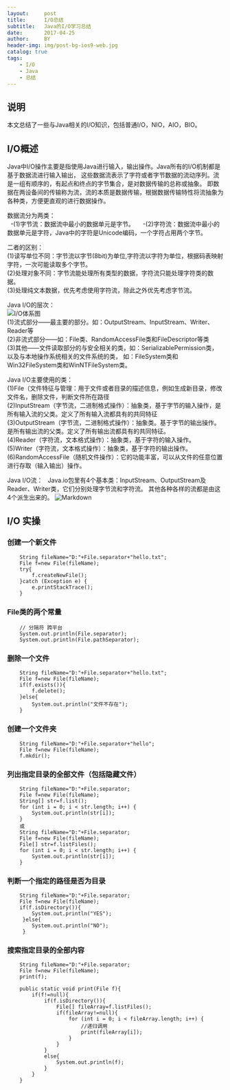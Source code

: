 ```yaml
---
layout:     post
title:      I/O总结
subtitle:   Java的I/O学习总结
date:       2017-04-25
author:     BY
header-img: img/post-bg-ios9-web.jpg
catalog: true
tags:
    - I/O
    - Java
    - 总结
---
```


## 说明
本文总结了一些与Java相关的I/O知识，包括普通I/O，NIO，AIO，BIO。

## I/O概述

Java中I/O操作主要是指使用Java进行输入，输出操作。Java所有的I/O机制都是基于数据流进行输入输出，
这些数据流表示了字符或者字节数据的流动序列。流是一组有顺序的，有起点和终点的字节集合，是对数据传输的总称或抽象。
即数据在两设备间的传输称为流，流的本质是数据传输，根据数据传输特性将流抽象为各种类，方便更直观的进行数据操作。

数据流分为两类：  
    -(1)字节流：数据流中最小的数据单元是字节。  
    -(2)字符流：数据流中最小的数据单元是字符，Java中的字符是Unicode编码，一个字符占用两个字节。
  
  
二者的区别：  
    (1)读写单位不同：字节流以字节(8bit)为单位,字符流以字符为单位，根据码表映射字符，一次可能读取多个字节。  
    (2)处理对象不同：字节流能处理所有类型的数据，字符流只能处理字符类的数据。  
    (3)处理纯文本数据，优先考虑使用字符流，除此之外优先考虑字节流。  
  
  
Java I/O的层次：  
![I/O体系图](http://i4.bvimg.com/643127/49ba5f5973972f34.png)  
    (1)流式部分——最主要的部分。如：OutputStream、InputStream、Writer、Reader等  
    (2)非流式部分——如：File类、RandomAccessFile类和FileDescriptor等类  
    (3)其他——文件读取部分的与安全相关的类，如：SerializablePermission类，以及与本地操作系统相关的文件系统的类，
    如：FileSystem类和Win32FileSystem类和WinNTFileSystem类。  
  
  
Java I/O主要使用的类：  
    (1)File（文件特征与管理：用于文件或者目录的描述信息，例如生成新目录，修改文件名，删除文件，判断文件所在路径  
    (2)InputStream（字节流，二进制格式操作）：抽象类，基于字节的输入操作，是所有输入流的父类。定义了所有输入流都具有的共同特征  
    (3)OutputStream（字节流，二进制格式操作）：抽象类。基于字节的输出操作。是所有输出流的父类。定义了所有输出流都具有的共同特征。  
    (4)Reader（字符流，文本格式操作）：抽象类，基于字符的输入操作。  
    (5)Writer（字符流，文本格式操作）：抽象类，基于字符的输出操作。  
    (6)RandomAccessFile（随机文件操作）：它的功能丰富，可以从文件的任意位置进行存取（输入输出）操作。


Java I/O流：  
Java.io包里有4个基本类：InputStream、OutputStream及Reader、Writer类，它们分别处理字节流和字符流。
其他各种各样的流都是由这4个派生出来的。
![Markdown](http://i4.bvimg.com/643127/6301688b07e7e4des.png)  

## I/O 实操
### 创建一个新文件
```
    String fileName="D:"+File.separator+"hello.txt";
    File f=new File(fileName);
    try{
        f.createNewFile();
    }catch (Exception e) {
        e.printStackTrace();
    }
```
### File类的两个常量
```
    // 分隔符 跨平台
    System.out.println(File.separator);
    System.out.println(File.pathSeparator);
```
### 删除一个文件
```
    String fileName="D:"+File.separator+"hello.txt";
    File f=new File(fileName);
    if(f.exists()){
        f.delete();
    }else{
        System.out.println("文件不存在");
    }
```
### 创建一个文件夹
```
    String fileName="D:"+File.separator+"hello";
    File f=new File(fileName);
    f.mkdir();
```
### 列出指定目录的全部文件（包括隐藏文件）
```
    String fileName="D:"+File.separator;
    File f=new File(fileName);
    String[] str=f.list();
    for (int i = 0; i < str.length; i++) {
        System.out.println(str[i]);
    }
    或
    String fileName="D:"+File.separator;
    File f=new File(fileName);
    File[] str=f.listFiles();
    for (int i = 0; i < str.length; i++) {
        System.out.println(str[i]);
    }
```
### 判断一个指定的路径是否为目录
```
    String fileName="D:"+File.separator;
    File f=new File(fileName);
    if(f.isDirectory()){
        System.out.println("YES");
     }else{
        System.out.println("NO");
     }
```
### 搜索指定目录的全部内容
```
    String fileName="D:"+File.separator;
    File f=new File(fileName);
    print(f);
    
    public static void print(File f){
        if(f!=null){
            if(f.isDirectory()){
                File[] fileArray=f.listFiles();
                if(fileArray!=null){
                    for (int i = 0; i < fileArray.length; i++) {
                        //递归调用
                        print(fileArray[i]);
                    }
                }
            }
            else{
                System.out.println(f);
            }
        }
    }
```
